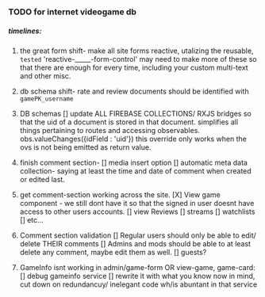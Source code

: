 ### TODO for internet videogame db

##### timelines:
1. the great form shift- make all site forms reactive, utalizing the reusable, ````tested```` 'reactive-_____-form-control'
    may need to make more of these so that there are enough for every time, including your custom multi-text and other misc.
2. db schema shift- rate and review documents should be identified with `gamePK_username`  



1. DB schemas
    [] update ALL FIREBASE COLLECTIONS/ RXJS bridges so that the uid of a document is stored in that document. simplifies all things pertaining to routes and accessing observables. obs.valueChanges({idField : 'uid'}) this override only works when the ovs is not being emitted as return value.

2. finish comment section- 
    [] media insert option 
    [] automatic meta data collection- saying at least the time and date of comment when created or edited last.

3. get comment-section working across the site.
    [X] View game component - we still dont have it so that the signed in user doesnt have access to other users accounts.
    [] view Reviews
    [] streams
    [] watchlists
    [] etc... 

4. Comment section validation
    [] Regular users should only be able to edit/ delete THEIR comments
    [] Admins and mods should be able to at least delete any comment, maybe edit them as well.
    [] guests?

5. GameInfo isnt working in admin/game-form OR view-game, game-card:
    [] debug gameinfo service
    [] rewrite it with what you know now in mind, cut down on redundancuy/ inelegant code wh/is abuntant in that service

